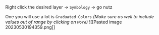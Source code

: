 Right click the desired layer -> `Symbology` -> go nutz

One you will use a lot is `Graduated Colors` _(Make sure as well to include values out of range by clicking on `More`)_
![[Pasted image 20230530194359.png]]